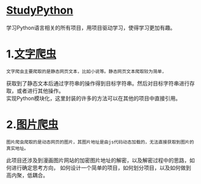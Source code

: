 # [StudyPython](https://github.com/a18792721831/StudyPython "StudyPython")
<p>
    学习Python语言相关的所有项目，用项目驱动学习，使得学习更加有趣。
</p>

# 1.[文字爬虫](https://blog.csdn.net/a18792721831/article/details/89853382 "文字爬虫")
    文字爬虫主要爬取的是静态网页文本，比如小说等。静态网页文本爬取较为简单，
获取到了静态文本后通过字符串的操作得到目标字符串。然后对目标字符串进行存取，或者进行其他操作。
<br>
    实现Python模块化，这里封装的许多的方法可以在其他的项目中直接引用。
# 2.[图片爬虫](https://blog.csdn.net/a18792721831/article/details/90084607 "图片爬虫")
    图片爬虫爬取的是动态网页的图片，其图片地址是由js代码动态加载的，无法直接获取到图片的真实地址。
此项目还涉及到漫画图片网站的加密图片地址的解密，以及解密过程中的思路，如何进行确定思考方向，
如何设计一个简单的项目，如何划分项目，以及如何做到高内聚，低耦合。


